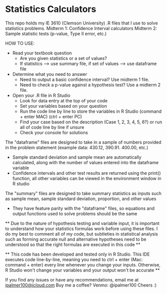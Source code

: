 # Statistics Calculators
This repo holds my IE 3610 (Clemson University) .R files that I use to solve statistics problems.
Midterm 1: Confidence Interval calculators
Midterm 2: Sample statistic tests (p-value, Type II error, etc.)

HOW TO USE:
* Read your textbook question
  - Are you given statistics or a set of values? 
  - If statistics --> use summary file, if set of values --> use dataframe file
* Determine what you need to answer
  - Need to output a basic confidence interval? Use midterm 1 file.
  - Need to check a p-value against a hypothesis test? Use a midterm 2 file.
* Open your .R file in R Studio
  - Look for data entry at the top of your code
  - Set your variables based on your question
  - Run the code line by line to store the variables in R Studio (command + enter MAC) (ctrl + enter PC)
  - Find your case based on the description (Case 1, 2, 3, 4, 5, 6?) or run all of code line by line if unsure
  - Check your console for solutions
  

The "dataframe" files are designed to take in a sample of numbers provided in the problem statement (example data: 430.12, 390.91. 400.00, etc.)
* Sample standard deviation and sample mean are automatically calculated, along with the number of values entered into the dataframe variable
* Confidence intervals and other test results are returned using the print() function, all other variables can be viewed in the environment window in R studio

The "summary" files are designed to take summary statistics as inputs such as sample mean, sample standard deviation, proportion, and other values
* They have feature parity with the "dataframe" files, so equations and output functions used to solve problems should be the same

** Due to the nature of hypothesis testing and variable input, it is important to understand how your statistics formulas work before using these files. 
  I do my best to comment all of my code, but subtleties in statistical analysis such as forming accurate null and alternative hypotheses need to be understood
  so that the right formulas are executed in this code **
  
** This code has been developed and tested only in R Studio. This IDE executes code line-by-line, meaning you need to ctrl + enter (Mac: command + enter) every 
  line whenever you change your inputs. Otherwise, R Studio won't change your variables and your output won't be accurate **
 
If you find any issues or have any recommendations, email me at ipalmer100@icloud.com
Buy me a coffee? Venmo: @ipalmer100
Cheers :)
